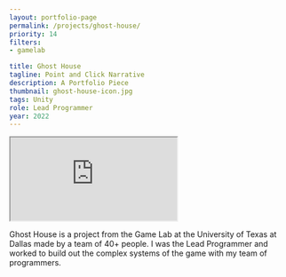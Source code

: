 ```yaml
---
layout: portfolio-page
permalink: /projects/ghost-house/
priority: 14
filters:
- gamelab

title: Ghost House
tagline: Point and Click Narrative
description: A Portfolio Piece
thumbnail: ghost-house-icon.jpg
tags: Unity
role: Lead Programmer
year: 2022
---
```


<iframe class="full aspect16-9" src="https://www.youtube.com/embed/e5zjS_L5rpE?autoplay=1&mute=1&loop=1&list=PLRNKKzTiLuHQRX_pm5diVAn5m-Hw_coLF" allowfullscreen></iframe>

Ghost House is a project from the Game Lab at the University of Texas at Dallas made by a team of 40+ people. I was the Lead Programmer and worked to build out the complex systems of the game with my team of programmers.
